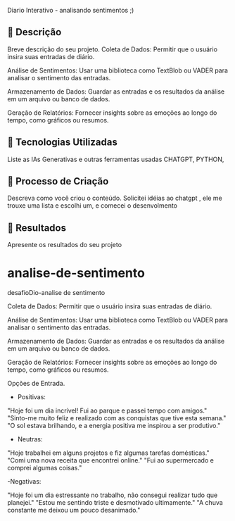 Diario Interativo - analisando sentimentos ;)

## 📒 Descrição
Breve descrição do seu projeto.
Coleta de Dados: Permitir que o usuário insira suas entradas de diário.

Análise de Sentimentos: Usar uma biblioteca como TextBlob ou VADER para analisar o sentimento das entradas.

Armazenamento de Dados: Guardar as entradas e os resultados da análise em um arquivo ou banco de dados.

Geração de Relatórios: Fornecer insights sobre as emoções ao longo do tempo, como gráficos ou resumos.

## 🤖 Tecnologias Utilizadas
Liste as IAs Generativas e outras ferramentas usadas
CHATGPT, PYTHON, 

## 🧐 Processo de Criação
Descreva como você criou o conteúdo.
Solicitei idéias ao chatgpt , ele me trouxe uma lista e escolhi um, e comecei o desenvolmento 

## 🚀 Resultados
Apresente os resultados do seu projeto


# analise-de-sentimento
desafioDio-analise de sentimento 

Coleta de Dados: Permitir que o usuário insira suas entradas de diário.

Análise de Sentimentos: Usar uma biblioteca como TextBlob ou VADER para analisar o sentimento das entradas.

Armazenamento de Dados: Guardar as entradas e os resultados da análise em um arquivo ou banco de dados.

Geração de Relatórios: Fornecer insights sobre as emoções ao longo do tempo, como gráficos ou resumos.

Opções de Entrada.

- Positivas:

"Hoje foi um dia incrível! Fui ao parque e passei tempo com amigos."
"Sinto-me muito feliz e realizado com as conquistas que tive esta semana."
"O sol estava brilhando, e a energia positiva me inspirou a ser produtivo."

- Neutras:
  
"Hoje trabalhei em alguns projetos e fiz algumas tarefas domésticas."
"Comi uma nova receita que encontrei online."
"Fui ao supermercado e comprei algumas coisas."


-Negativas:

"Hoje foi um dia estressante no trabalho, não consegui realizar tudo que planejei."
"Estou me sentindo triste e desmotivado ultimamente."
"A chuva constante me deixou um pouco desanimado."

